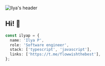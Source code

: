 ![Ilya's header](https://raw.github.com/flowwishthebest/flowwishthebest/main/header.svg)

## Hi! 👋
```typescript
const ilyap = {
  name: 'Ilya P',
  role: 'Software engineer',
  stack: ['typescript', 'javascript'],
  links: ['https://t.me/flowwishthebest'],
};
```
